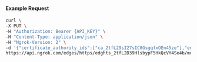 <!-- Code generated for API Clients. DO NOT EDIT. -->

#### Example Request

```bash
curl \
-X PUT \
-H "Authorization: Bearer {API_KEY}" \
-H "Content-Type: application/json" \
-H "Ngrok-Version: 2" \
-d '{"certificate_authority_ids":["ca_2tfL29sI27sIC8GsgqfxOEn45ze"],"enabled":true}' \
https://api.ngrok.com/edges/https/edghts_2tfL2D39HlsbypF5HkQcVY4Se4b/mutual_tls
```
